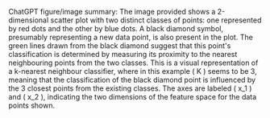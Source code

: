 ChatGPT figure/image summary: The image provided shows a 2-dimensional scatter plot with two distinct classes of points: one represented by red dots and the other by blue dots. A black diamond symbol, presumably representing a new data point, is also present in the plot. The green lines drawn from the black diamond suggest that this point's classification is determined by measuring its proximity to the nearest neighbouring points from the two classes. This is a visual representation of a k-nearest neighbour classifier, where in this example \( K \) seems to be 3, meaning that the classification of the black diamond point is influenced by the 3 closest points from the existing classes. The axes are labeled \( x_1 \) and \( x_2 \), indicating the two dimensions of the feature space for the data points shown.